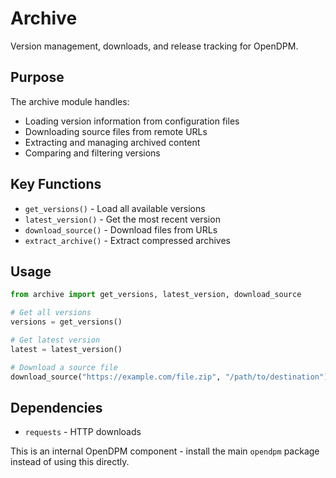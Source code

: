 # Archive

Version management, downloads, and release tracking for OpenDPM.

## Purpose

The archive module handles:
- Loading version information from configuration files
- Downloading source files from remote URLs
- Extracting and managing archived content
- Comparing and filtering versions

## Key Functions

- `get_versions()` - Load all available versions
- `latest_version()` - Get the most recent version
- `download_source()` - Download files from URLs
- `extract_archive()` - Extract compressed archives

## Usage

```python
from archive import get_versions, latest_version, download_source

# Get all versions
versions = get_versions()

# Get latest version
latest = latest_version()

# Download a source file
download_source("https://example.com/file.zip", "/path/to/destination")
```

## Dependencies

- `requests` - HTTP downloads

This is an internal OpenDPM component - install the main `opendpm` package instead of using this directly.